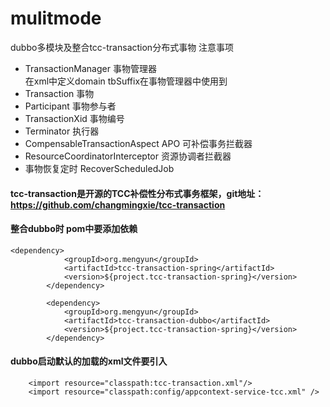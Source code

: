 # mulitmode
dubbo多模块及整合tcc-transaction分布式事物
注意事项
- TransactionManager 事物管理器  
在xml中定义domain tbSuffix在事物管理器中使用到
- Transaction 事物
- Participant 事物参与者
- TransactionXid  事物编号
- Terminator 执行器
- CompensableTransactionAspect APO 可补偿事务拦截器
- ResourceCoordinatorInterceptor 资源协调者拦截器
- 事物恢复定时 RecoverScheduledJob
#### tcc-transaction是开源的TCC补偿性分布式事务框架，git地址：https://github.com/changmingxie/tcc-transaction 
#### 整合dubbo时 pom中要添加依赖
```
<dependency>
            <groupId>org.mengyun</groupId>
            <artifactId>tcc-transaction-spring</artifactId>
            <version>${project.tcc-transaction-spring}</version>
        </dependency>

        <dependency>
            <groupId>org.mengyun</groupId>
            <artifactId>tcc-transaction-dubbo</artifactId>
            <version>${project.tcc-transaction-spring}</version>
        </dependency>
```
#### dubbo启动默认的加载的xml文件要引入
```
    <import resource="classpath:tcc-transaction.xml"/>
    <import resource="classpath:config/appcontext-service-tcc.xml" />
```

